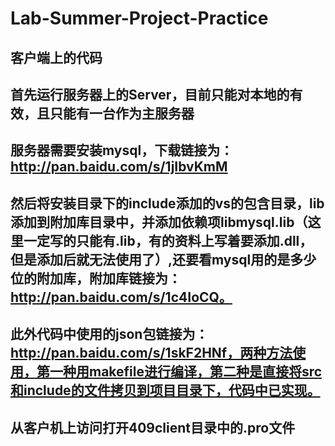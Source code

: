 ﻿# Lab-Summer-Project-Practice

## 客户端上的代码
## 首先运行服务器上的Server，目前只能对本地的有效，且只能有一台作为主服务器
## 服务器需要安装mysql，下载链接为：http://pan.baidu.com/s/1jIbvKmM
## 然后将安装目录下的include添加的vs的包含目录，lib添加到附加库目录中，并添加依赖项libmysql.lib（这里一定写的只能有.lib，有的资料上写着要添加.dll，但是添加后就无法使用了）,还要看mysql用的是多少位的附加库，附加库链接为：http://pan.baidu.com/s/1c4IoCQ。
## 此外代码中使用的json包链接为：http://pan.baidu.com/s/1skF2HNf，两种方法使用，第一种用makefile进行编译，第二种是直接将src和include的文件拷贝到项目目录下，代码中已实现。
## 从客户机上访问打开409client目录中的.pro文件
